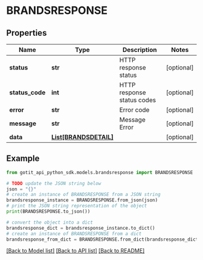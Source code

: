 # BRANDSRESPONSE


## Properties

Name | Type | Description | Notes
------------ | ------------- | ------------- | -------------
**status** | **str** | HTTP response status | [optional] 
**status_code** | **int** | HTTP response status codes | [optional] 
**error** | **str** | Error code | [optional] 
**message** | **str** | Message Error | [optional] 
**data** | [**List[BRANDSDETAIL]**](BRANDSDETAIL.md) |  | [optional] 

## Example

```python
from gotit_api_python_sdk.models.brandsresponse import BRANDSRESPONSE

# TODO update the JSON string below
json = "{}"
# create an instance of BRANDSRESPONSE from a JSON string
brandsresponse_instance = BRANDSRESPONSE.from_json(json)
# print the JSON string representation of the object
print(BRANDSRESPONSE.to_json())

# convert the object into a dict
brandsresponse_dict = brandsresponse_instance.to_dict()
# create an instance of BRANDSRESPONSE from a dict
brandsresponse_from_dict = BRANDSRESPONSE.from_dict(brandsresponse_dict)
```
[[Back to Model list]](../README.md#documentation-for-models) [[Back to API list]](../README.md#documentation-for-api-endpoints) [[Back to README]](../README.md)


